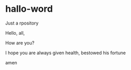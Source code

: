 # hallo-word
Just a rpository

Hello, all,

How are you?

I hope you are always given health, bestowed his fortune

amen
